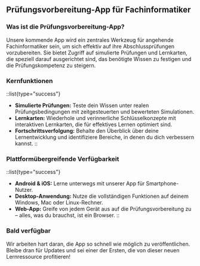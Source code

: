 ## Prüfungsvorbereitung-App für Fachinformatiker

### Was ist die Prüfungsvorbereitung-App?

Unsere kommende App wird ein zentrales Werkzeug für angehende Fachinformatiker sein, um sich effektiv auf ihre Abschlussprüfungen vorzubereiten. Sie bietet Zugriff auf simulierte Prüfungen und Lernkarten, die speziell darauf ausgerichtet sind, das benötigte Wissen zu festigen und die Prüfungskompetenz zu steigern.

### Kernfunktionen
::list{type="success"}
- **Simulierte Prüfungen:** Teste dein Wissen unter realen Prüfungsbedingungen mit zeitgesteuerten und bewerteten Simulationen.
- **Lernkarten:** Wiederhole und verinnerliche Schlüsselkonzepte mit interaktiven Lernkarten, die für effektives Lernen optimiert sind.
- **Fortschrittsverfolgung:** Behalte den Überblick über deine Lernentwicklung und identifiziere Bereiche, in denen du dich verbessern kannst.
::
### Plattformübergreifende Verfügbarkeit
::list{type="success"}
- **Android & iOS:** Lerne unterwegs mit unserer App für Smartphone-Nutzer.
- **Desktop-Anwendung:** Nutze die vollständigen Funktionen auf deinem Windows, Mac oder Linux-Rechner.
- **Web-App:** Greife von jedem Gerät aus auf die Prüfungsvorbereitung zu – alles, was du brauchst, ist ein Browser.
::
### Bald verfügbar

Wir arbeiten hart daran, die App so schnell wie möglich zu veröffentlichen. Bleibe dran für Updates und sei einer der Ersten, die von dieser neuen Lernressource profitieren!
